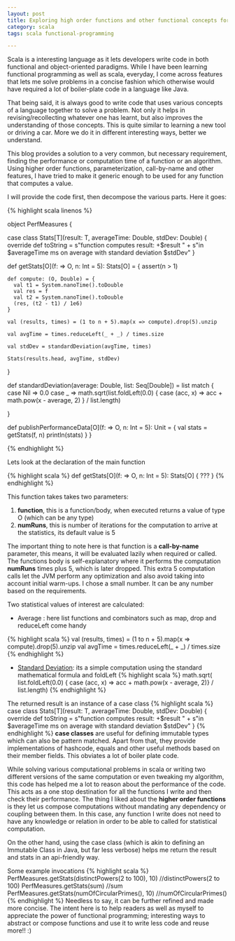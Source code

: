 ```yaml
---
layout: post
title: Exploring high order functions and other functional concepts for a simple use case
category: scala
tags: scala functional-programming

---
```


Scala is a interesting language as it lets developers write code in both functional and object-oriented paradigms. While I have been learning functional programming as well as scala, everyday, I come across features that lets me solve problems in a concise fashion which otherwise would have required a lot of boiler-plate code in a language like Java. 

That being said, it is always good to write code that uses various concepts of a language together to solve a problem. Not only it helps in revising/recollecting whatever one has learnt, but also improves the understanding of those concepts. This is quite similar to learning a new tool or driving a car. More we do it in different interesting ways, better we understand.

This blog provides a solution to a very common, but necessary requirement, finding the performance or computation time of a function or an algorithm. Using higher order functions, parameterization, call-by-name and other features, I have tried to make it generic enough to be used for any function that computes a value.

I will provide the code first, then decompose the various parts. Here it goes:

{% highlight scala linenos %}

object PerfMeasures {

  case class Stats[T](result: T, averageTime: Double, stdDev: Double) {
    override def toString = s"function computes result: +$result " +
      s"in $averageTime ms on average with standard deviation $stdDev"
  }

  def getStats[O](f: => O, n: Int = 5): Stats[O] = {
    assert(n > 1)

    def compute: (O, Double) = {
      val t1 = System.nanoTime().toDouble
      val res = f
      val t2 = System.nanoTime().toDouble
      (res, (t2 - t1) / 1e6)
    }

    val (results, times) = (1 to n + 5).map(x => compute).drop(5).unzip

    val avgTime = times.reduceLeft(_ + _) / times.size

    val stdDev = standardDeviation(avgTime, times)

    Stats(results.head, avgTime, stdDev)
  }

  def standardDeviation(average: Double, list: Seq[Double]) = list match {
    case Nil => 0.0
    case _ =>
      math.sqrt(list.foldLeft(0.0) { 
      		case (acc, x) => acc + math.pow(x - average, 2)
		} / list.length)

  }

  def publishPerformanceData[O](f: => O, n: Int = 5): Unit = {
    val stats = getStats(f, n)
    println(stats)
  }
}

{% endhighlight %}

Lets look at the declaration of the main function

{% highlight scala %}
def getStats[O](f: => O, n: Int = 5): Stats[O] {
    ???
}
{% endhighlight %}

This function takes takes two parameters:

1.  **function**, this is a function/body, when executed returns a value of type O (which can be any type)
2.  **numRuns**, this is number of iterations for the computation to arrive at the statistics, its default value is 5

The important thing to note here is that function is a **call-by-name** parameter, this means, it will be evaluated lazily when required or called. The functions body is self-explanatory where it performs the computation **numRuns** times plus 5, which is later dropped. This extra 5 computation calls let the JVM perform any optimization and also avoid taking into account initial warm-ups. I chose a small number. It can be any number based on the requirements. 

Two statistical values of interest are calculated:

* Average : here list functions and combinators such as map, drop and reduceLeft come handy

{% highlight scala %}
val (results, times) = (1 to n + 5).map(x => compute).drop(5).unzip
val avgTime = times.reduceLeft(_ + _) / times.size
{% endhighlight %}

* [Standard Deviation](http://en.wikipedia.org/wiki/Standard_deviation): its a simple computation using the standard mathematical formula and foldLeft
{% highlight scala %}
math.sqrt(
list.foldLeft(0.0) { case (acc, x) => acc + math.pow(x - average, 2)} / list.length)
{% endhighlight %}

The returned result is an instance of a case class
{% highlight scala %}
case class Stats[T](result: T, averageTime: Double, stdDev: Double) {
    override def toString = s"function computes result: +$result " +
      s"in $averageTime ms on average with standard deviation $stdDev"
  }
{% endhighlight %}
**case classes** are useful for defining immutable types which can also be pattern matched. Apart from that, they provide implementations of hashcode, equals and other useful methods based on their member fields. This obviates a lot of boiler plate code.

While solving various computational problems in scala or writing two different versions of the same computation or even tweaking my algorithm, this code has helped me a lot to reason about the performance of the code. This acts as a one stop destination for all the functions I write and then check their performance. The thing I liked about the **higher order functions** is they let us compose computations without mandating any dependency or coupling between them. In this case, any function I write does not need to have any knowledge or relation in order to be able to called for statistical computation.

On the other hand, using the case class (which is akin to defining an Immutable Class in Java, but far less verbose) helps me return the result and stats in an api-friendly way.

Some example invocations
{% highlight scala %}
PerfMeasures.getStats(distinctPowers(2 to 100), 10) //distinctPowers(2 to 100)
PerfMeasures.getStats(sum) //sum
PerfMeasures.getStats(numOfCircularPrimes(), 10) //numOfCircularPrimes()
{% endhighlight %}
Needless to say, it can be further refined and made more concise. The intent here is to help readers as well as myself to appreciate the power of functional programming; interesting ways to abstract or compose functions and use it to write less code and reuse more!! :)
